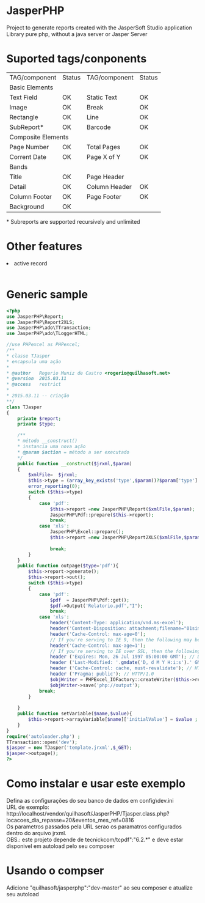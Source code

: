 # JasperPHP
Project to generate reports created with the JasperSoft Studio application<br>
Library pure php, without a java server or Jasper Server
# Suported tags/conponents
<table>
    <tr>
        <td>TAG/component</td>
        <td>Status</td>
        <td>TAG/component</td>
        <td>Status</td>
    </tr>
    <tr>
        <td colspan="4">Basic Elements</td>
    </tr>
    <tr>
        <td>Text Field</td>
        <td>OK</td>
        <td>Static Text</td>
        <td>OK</td>
    </tr>
    <tr>
        <td>Image</td>
        <td>OK</td>
        <td>Break</td>
        <td>OK</td>
    </tr>
    <tr>
        <td>Rectangle</td>
        <td>OK</td>
        <td>Line</td>
        <td>OK</td>
    </tr>
    <tr>
        <td>SubReport*</td>
        <td>OK</td>
        <td>Barcode</td>
        <td>OK</td>
    </tr>
    <tr>
        <td colspan="4">Composite Elements</td>
    </tr>
    <tr>
        <td>Page Number</td>
        <td>OK</td>
        <td>Total Pages</td>
        <td>OK</td>
    </tr>
    <tr>
        <td>Corrent Date</td>
        <td>OK</td>
        <td>Page X of Y</td>
        <td>OK</td>
    </tr>
    <tr>
        <td colspan="4">Bands</td>
    </tr>
    <tr>
        <td>Title</td>
        <td>OK</td>
        <td>Page Header</td>
        <td></td>
    </tr>
    <tr>
        <td>Detail</td>
        <td>OK</td>
        <td>Column Header</td>
        <td>OK</td>
    </tr>
    <tr>
        <td>Column Footer</td>
        <td>OK</td>
        <td>Page Footer</td>
        <td>OK</td>
    </tr>
    <tr>
        <td>Background</td>
        <td>OK</td>
    </tr>

</table>
* Subreports are supported recursively and unlimited

# Other features
<lu>
    <li>active record</li>
</lu>
<br>

# Generic sample
```php
<?php
use JasperPHP\Report;
use JasperPHP\Report2XLS;
use JasperPHP\ado\TTransaction;
use JasperPHP\ado\TLoggerHTML;

//use PHPexcel as PHPexcel;
/**
* classe TJasper
* encapsula uma ação
*
* @author   Rogerio Muniz de Castro <rogerio@quilhasoft.net>
* @version  2015.03.11
* @access   restrict
* 
* 2015.03.11 -- criação
**/
class TJasper
{
    private $report;
    private $type;

    /**
    * método __construct()
    * instancia uma nova ação
    * @param $action = método a ser executado
    */
    public function __construct($jrxml,$param)
    {
        $xmlFile=  $jrxml;
        $this->type = (array_key_exists('type',$param))?$param['type']:'pdf';
        error_reporting(0);
        switch ($this->type)
        {
            case 'pdf': 
                $this->report =new JasperPHP\Report($xmlFile,$param);
                JasperPHP\Pdf::prepare($this->report);
                break;
            case 'xls':
                JasperPHP\Excel::prepare();
                $this->report =new JasperPHP\Report2XLS($xmlFile,$param);
                
                break;
        }
    }
    public function outpage($type='pdf'){
        $this->report->generate();
        $this->report->out();
        switch ($this->type)
        {
            case 'pdf':
                $pdf  = JasperPHP\Pdf::get();
                $pdf->Output('Relatorio.pdf',"I");
                break;
            case 'xls':
                header('Content-Type: application/vnd.ms-excel');
                header('Content-Disposition: attachment;filename="01simple.xls"');
                header('Cache-Control: max-age=0');
                // If you're serving to IE 9, then the following may be needed
                header('Cache-Control: max-age=1');
                // If you're serving to IE over SSL, then the following may be needed
                header ('Expires: Mon, 26 Jul 1997 05:00:00 GMT'); // Date in the past
                header ('Last-Modified: '.gmdate('D, d M Y H:i:s').' GMT'); // always modified
                header ('Cache-Control: cache, must-revalidate'); // HTTP/1.1
                header ('Pragma: public'); // HTTP/1.0
                $objWriter = PHPExcel_IOFactory::createWriter($this->report->wb, 'Excel5');
                $objWriter->save('php://output');
            break;
        }
        
    }
    public function setVariable($name,$value){
        $this->report->arrayVariable[$name]['initialValue'] = $value ;
    }
}
require('autoloader.php') ;
TTransaction::open('dev');
$jasper = new TJasper('template.jrxml',$_GET);
$jasper->outpage();
?>

```

# Como instalar e usar este exemplo
Defina as configurações do seu banco de dados em config\dev.ini<br>
URL de exemplo:<br>
http://localhost/vendor/quilhasoft/JasperPHP/Tjasper.class.php?locacoes_dia_repasse=20&eventos_mes_ref=0816<br>
Os parametros passados pela URL serao os paramatros configurados dentro do arquivo jrxml.<br>
OBS.: este projeto depende de tecnickcom/tcpdf":"6.2.*" e deve estar disponivel em autoload pelo seu composer<br>
# Usando o compser
Adicione "quilhasoft/jasperphp":"dev-master" ao seu composer e atualize seu autoload
